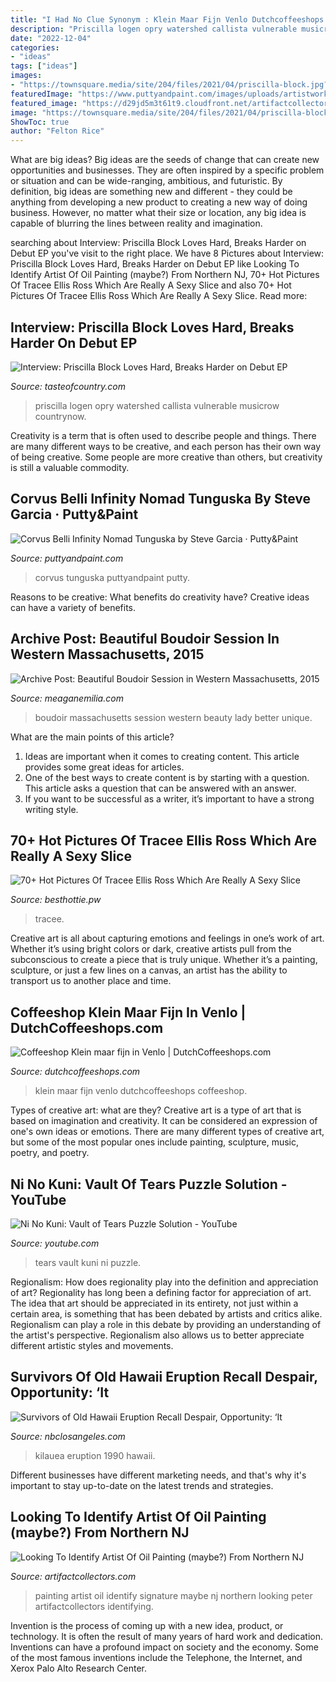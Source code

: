 ```yaml
---
title: "I Had No Clue Synonym : Klein Maar Fijn Venlo Dutchcoffeeshops Coffeeshop"
description: "Priscilla logen opry watershed callista vulnerable musicrow countrynow"
date: "2022-12-04"
categories:
- "ideas"
tags: ["ideas"]
images:
- "https://townsquare.media/site/204/files/2021/04/priscilla-block.jpg?w=1200&amp;h=0&amp;zc=1&amp;s=0&amp;a=t&amp;q=89"
featuredImage: "https://www.puttyandpaint.com/images/uploads/artistworks/21485/adjusted11__sized.jpg"
featured_image: "https://d29jd5m3t61t9.cloudfront.net/artifactcollectors.com/images/fbfiles/images/xPainting-f5ec24f51bf08e4e6f9793ee27677bd4_v_1404768605.jpg.pagespeed.ic.E6Iz7dx-hC.jpg"
image: "https://townsquare.media/site/204/files/2021/04/priscilla-block.jpg?w=1200&amp;h=0&amp;zc=1&amp;s=0&amp;a=t&amp;q=89"
ShowToc: true
author: "Felton Rice"
---
```



What are big ideas?
Big ideas are the seeds of change that can create new opportunities and businesses. They are often inspired by a specific problem or situation and can be wide-ranging, ambitious, and futuristic. By definition, big ideas are something new and different - they could be anything from developing a new product to creating a new way of doing business. However, no matter what their size or location, any big idea is capable of blurring the lines between reality and imagination.

	

		
searching about Interview: Priscilla Block Loves Hard, Breaks Harder on Debut EP you've visit to the right place. We have 8 Pictures about Interview: Priscilla Block Loves Hard, Breaks Harder on Debut EP like Looking To Identify Artist Of Oil Painting (maybe?) From Northern NJ, 70+ Hot Pictures Of Tracee Ellis Ross Which Are Really A Sexy Slice and also 70+ Hot Pictures Of Tracee Ellis Ross Which Are Really A Sexy Slice. Read more:
		
    
## Interview: Priscilla Block Loves Hard, Breaks Harder On Debut EP

<img loading=lazy src="https://townsquare.media/site/204/files/2021/04/priscilla-block.jpg?w=1200&amp;h=0&amp;zc=1&amp;s=0&amp;a=t&amp;q=89" onerror="this.onerror=null;this.src='https://tse4.mm.bing.net/th?id=OIP.jfI__r6SWxUWUpvMMPfIEAHaE8&amp;pid=15.1';" alt="Interview: Priscilla Block Loves Hard, Breaks Harder on Debut EP">

_Source: tasteofcountry.com_

>priscilla logen opry watershed callista vulnerable musicrow countrynow. 

	

Creativity is a term that is often used to describe people and things. There are many different ways to be creative, and each person has their own way of being creative. Some people are more creative than others, but creativity is still a valuable commodity.

    
## Corvus Belli Infinity Nomad Tunguska By Steve Garcia · Putty&amp;Paint

<img loading=lazy src="https://www.puttyandpaint.com/images/uploads/artistworks/21485/adjusted11__sized.jpg" onerror="this.onerror=null;this.src='https://tse3.mm.bing.net/th?id=OIP.eDo9Xgx9LN6mIEzRTGlpxgHaLm&amp;pid=15.1';" alt="Corvus Belli Infinity Nomad Tunguska by Steve Garcia · Putty&amp;Paint">

_Source: puttyandpaint.com_

>corvus tunguska puttyandpaint putty. 

	

Reasons to be creative: What benefits do creativity have?
Creative ideas can have a variety of benefits.

    
## Archive Post: Beautiful Boudoir Session In Western Massachusetts, 2015

<img loading=lazy src="http://www.meaganemilia.com/wp-content/uploads/2016/01/2016-01-04_0015.jpg" onerror="this.onerror=null;this.src='https://tse2.mm.bing.net/th?id=OIP.xhvo4KcrTXJdsr5R1ul81QHaLB&amp;pid=15.1';" alt="Archive Post: Beautiful Boudoir Session in Western Massachusetts, 2015">

_Source: meaganemilia.com_

>boudoir massachusetts session western beauty lady better unique. 

	

What are the main points of this article?
1. Ideas are important when it comes to creating content. This article provides some great ideas for articles.
2. One of the best ways to create content is by starting with a question. This article asks a question that can be answered with an answer.
3. If you want to be successful as a writer, it’s important to have a strong writing style.

    
## 70+ Hot Pictures Of Tracee Ellis Ross Which Are Really A Sexy Slice

<img loading=lazy src="https://www.besthottie.pw/assets/uploads/2020/07/1594237400_960_70-Hot-Pictures-Of-Tracee-Ellis-Ross-Which-Are-Really.jpeg" onerror="this.onerror=null;this.src='https://tse2.mm.bing.net/th?id=OIP.v4PsYJ3YIYQOllRw8Gz65AHaJ4&amp;pid=15.1';" alt="70+ Hot Pictures Of Tracee Ellis Ross Which Are Really A Sexy Slice">

_Source: besthottie.pw_

>tracee. 

	

Creative art is all about capturing emotions and feelings in one’s work of art. Whether it’s using bright colors or dark, creative artists pull from the subconscious to create a piece that is truly unique. Whether it’s a painting, sculpture, or just a few lines on a canvas, an artist has the ability to transport us to another place and time.

    
## Coffeeshop Klein Maar Fijn In Venlo | DutchCoffeeshops.com

<img loading=lazy src="https://dutchcoffeeshops.com/uploads/21/63/39dcbe090157f87aae5e317ba9c8bde1-1200x630.jpeg" onerror="this.onerror=null;this.src='https://tse3.mm.bing.net/th?id=OIP.5KsA3hIvCWT3j_jQTUUVqwHaD4&amp;pid=15.1';" alt="Coffeeshop Klein maar fijn in Venlo | DutchCoffeeshops.com">

_Source: dutchcoffeeshops.com_

>klein maar fijn venlo dutchcoffeeshops coffeeshop. 

	

Types of creative art: what are they?
Creative art is a type of art that is based on imagination and creativity. It can be considered an expression of one's own ideas or emotions. There are many different types of creative art, but some of the most popular ones include painting, sculpture, music, poetry, and poetry.

    
## Ni No Kuni: Vault Of Tears Puzzle Solution - YouTube

<img loading=lazy src="http://i.ytimg.com/vi/j-qDJgGlyFo/maxresdefault.jpg" onerror="this.onerror=null;this.src='https://tse1.mm.bing.net/th?id=OIP.I-J0S0-3YxIEIkEaRRaM9wHaEK&amp;pid=15.1';" alt="Ni No Kuni: Vault of Tears Puzzle Solution - YouTube">

_Source: youtube.com_

>tears vault kuni ni puzzle. 

	

Regionalism: How does regionality play into the definition and appreciation of art?
Regionality has long been a defining factor for appreciation of art. The idea that art should be appreciated in its entirety, not just within a certain area, is something that has been debated by artists and critics alike. Regionalism can play a role in this debate by providing an understanding of the artist's perspective. Regionalism also allows us to better appreciate different artistic styles and movements.

    
## Survivors Of Old Hawaii Eruption Recall Despair, Opportunity: ‘It

<img loading=lazy src="https://media.nbclosangeles.com/2019/09/AP_18165833138649-Kilauea-Destroys-Home-1990.jpg?fit=1200%2C675" onerror="this.onerror=null;this.src='https://tse4.mm.bing.net/th?id=OIP.Q02sX5MPACbjXzRJpWtKYQHaEK&amp;pid=15.1';" alt="Survivors of Old Hawaii Eruption Recall Despair, Opportunity: ‘It">

_Source: nbclosangeles.com_

>kilauea eruption 1990 hawaii. 

	

Different businesses have different marketing needs, and that's why it's important to stay up-to-date on the latest trends and strategies.

    
## Looking To Identify Artist Of Oil Painting (maybe?) From Northern NJ

<img loading=lazy src="https://d29jd5m3t61t9.cloudfront.net/artifactcollectors.com/images/fbfiles/images/xPainting-f5ec24f51bf08e4e6f9793ee27677bd4_v_1404768605.jpg.pagespeed.ic.E6Iz7dx-hC.jpg" onerror="this.onerror=null;this.src='https://tse2.mm.bing.net/th?id=OIP.E6Iz7dx-hC1Q7GyhgUfpOAHaFj&amp;pid=15.1';" alt="Looking To Identify Artist Of Oil Painting (maybe?) From Northern NJ">

_Source: artifactcollectors.com_

>painting artist oil identify signature maybe nj northern looking peter artifactcollectors identifying. 

	

Invention is the process of coming up with a new idea, product, or technology. It is often the result of many years of hard work and dedication. Inventions can have a profound impact on society and the economy. Some of the most famous inventions include the Telephone, the Internet, and Xerox Palo Alto Research Center.

